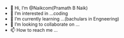 - 👋 Hi, I’m @Naikcom(Pramath B Naik)
- 👀 I’m interested in ...coding
- 🌱 I’m currently learning ...(bachulars in Engneering)
- 💞️ I’m looking to collaborate on ...
- 📫 How to reach me ...

<!---
Naikcom/Naikcom is a ✨ special ✨ repository because its `README.md` (this file) appears on your GitHub profile.
You can click the Preview link to take a look at your changes.
--->
